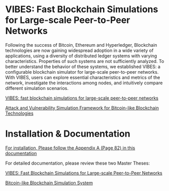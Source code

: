 # VIBES: Fast Blockchain Simulations for Large-scale Peer-to-Peer Networks

Following the success of Bitcoin, Ethereum and Hyperledger, Blockchain technologies are now gaining widespread adoption in a wide variety of applications, using a diversity of distributed ledger systems with varying characteristics. Properties of such systems are not sufficiently analyzed. To better understand the behavior of these systems, we established VIBES: a configurable blockchain simulator for large-scale peer-to-peer networks. With VIBES, users can explore essential characteristics and metrics of the network, investigate the interactions among nodes, and intuitively compare different simulation scenarios.

[VIBES: fast blockchain simulations for large-scale peer-to-peer networks](https://dl.acm.org/citation.cfm?id=3155020)

[Attack and Vulnerability Simulation Framework for Bitcoin-like Blockchain Technologies](https://dl.acm.org/citation.cfm?id=3284017)

# Installation & Documentation

[For installation, Please follow the Appendix A (Page 82) in this documentation](https://github.com/i13-msrg/vibes/blob/master/docs/Attacks-simulation-thesis.pdf)

For detailed documentation, please review these two Master Theses:

[VIBES: Fast Blockchain Simulations for Large-scale Peer-to-Peer Networks](https://github.com/i13-msrg/vibes/blob/master/docs/Master_Thesis_VIBES.pdf)

[Bitcoin-like Blockchain Simulation System](https://github.com/i13-msrg/vibes/blob/master/docs/Attacks-simulation-thesis.pdf)
